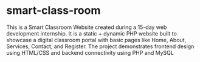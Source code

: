# smart-class-room
This is a Smart Classroom Website created during a 15-day web development internship. It is a static + dynamic PHP website built to showcase a digital classroom portal with basic pages like Home, About, Services, Contact, and Register.  The project demonstrates frontend design using HTML/CSS and backend connectivity using PHP and MySQL
